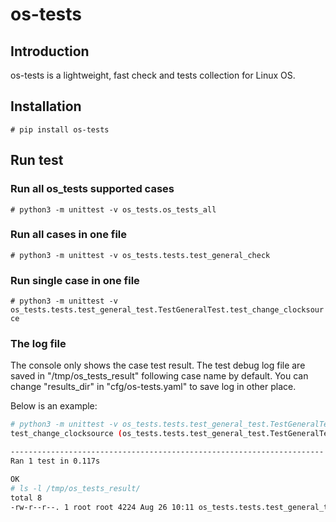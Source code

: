 # os-tests

## Introduction

os-tests is a lightweight, fast check and tests collection for Linux OS.

## Installation

`# pip install os-tests`

## Run test

### Run all os_tests supported cases

`# python3 -m unittest -v os_tests.os_tests_all`

### Run all cases in one file

`# python3 -m unittest -v os_tests.tests.test_general_check`

### Run single case in one file

`# python3 -m unittest -v os_tests.tests.test_general_test.TestGeneralTest.test_change_clocksource`

### The log file

The console only shows the case test result.
The test debug log file are saved in "/tmp/os_tests_result" following case name by default.
You can change "results_dir" in "cfg/os-tests.yaml" to save log in other place.

Below is an example:

```bash
# python3 -m unittest -v os_tests.tests.test_general_test.TestGeneralTest.test_change_clocksource
test_change_clocksource (os_tests.tests.test_general_test.TestGeneralTest) ... ok

----------------------------------------------------------------------
Ran 1 test in 0.117s

OK
# ls -l /tmp/os_tests_result/
total 8
-rw-r--r--. 1 root root 4224 Aug 26 10:11 os_tests.tests.test_general_test.TestGeneralTest.test_change_clocksource.debug
```

